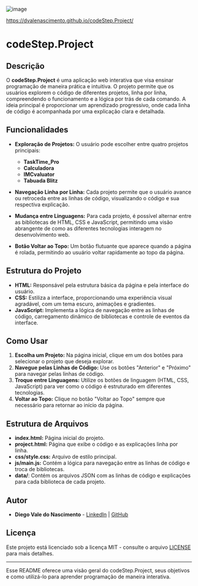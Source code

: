 ![image](https://github.com/user-attachments/assets/845dd13d-bc83-4085-9895-390439812fa8)

https://dvalenascimento.github.io/codeStep.Project/

# codeStep.Project

## Descrição

O **codeStep.Project** é uma aplicação web interativa que visa ensinar programação de maneira prática e intuitiva. O projeto permite que os usuários explorem o código de diferentes projetos, linha por linha, compreendendo o funcionamento e a lógica por trás de cada comando. A ideia principal é proporcionar um aprendizado progressivo, onde cada linha de código é acompanhada por uma explicação clara e detalhada.

## Funcionalidades

- **Exploração de Projetos:** O usuário pode escolher entre quatro projetos principais:
  - **TaskTime_Pro**
  - **Calculadora**
  - **IMCvaluator**
  - **Tabuada Blitz**

- **Navegação Linha por Linha:** Cada projeto permite que o usuário avance ou retroceda entre as linhas de código, visualizando o código e sua respectiva explicação.

- **Mudança entre Linguagens:** Para cada projeto, é possível alternar entre as bibliotecas de HTML, CSS e JavaScript, permitindo uma visão abrangente de como as diferentes tecnologias interagem no desenvolvimento web.

- **Botão Voltar ao Topo:** Um botão flutuante que aparece quando a página é rolada, permitindo ao usuário voltar rapidamente ao topo da página.

## Estrutura do Projeto

- **HTML:** Responsável pela estrutura básica da página e pela interface do usuário.
- **CSS:** Estiliza a interface, proporcionando uma experiência visual agradável, com um tema escuro, animações e gradientes.
- **JavaScript:** Implementa a lógica de navegação entre as linhas de código, carregamento dinâmico de bibliotecas e controle de eventos da interface.

## Como Usar

1. **Escolha um Projeto:** Na página inicial, clique em um dos botões para selecionar o projeto que deseja explorar.
2. **Navegue pelas Linhas de Código:** Use os botões "Anterior" e "Próximo" para navegar pelas linhas de código.
3. **Troque entre Linguagens:** Utilize os botões de linguagem (HTML, CSS, JavaScript) para ver como o código é estruturado em diferentes tecnologias.
4. **Voltar ao Topo:** Clique no botão "Voltar ao Topo" sempre que necessário para retornar ao início da página.

## Estrutura de Arquivos

- **index.html:** Página inicial do projeto.
- **project.html:** Página que exibe o código e as explicações linha por linha.
- **css/style.css:** Arquivo de estilo principal.
- **js/main.js:** Contém a lógica para navegação entre as linhas de código e troca de bibliotecas.
- **data/**: Contém os arquivos JSON com as linhas de código e explicações para cada biblioteca de cada projeto.

## Autor

- **Diego Vale do Nascimento** - [LinkedIn](https://www.linkedin.com/in/diego-vale-do-nascimento-48212215b/) | [GitHub](https://github.com/DVALENASCIMENTO)

## Licença

Este projeto está licenciado sob a licença MIT - consulte o arquivo [LICENSE](LICENSE) para mais detalhes.

---

Esse README oferece uma visão geral do codeStep.Project, seus objetivos e como utilizá-lo para aprender programação de maneira interativa.
